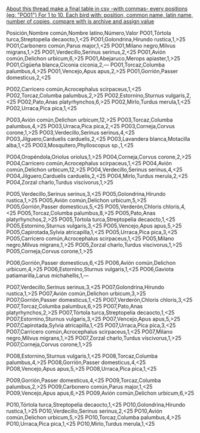 [About this thread make a final table in csv -with commas- every positions (eg: "PO01") For 1 to 10. Each bird with: position, common name, latin name, number of copies, compare with js archive and assign value](https://chatgpt.com/c/68c6dee7-0dbc-832b-b64b-5b51ee748af1)

Posición,Nombre común,Nombre latino,Número,Valor
PO01,Tórtola turca,Streptopelia decaocto,1,<25
PO01,Golondrina,Hirundo rustica,1,>25
PO01,Carbonero común,Parus major,1,<25
PO01,Milano negro,Milvus migrans,1,>25
PO01,Verdecillo,Serinus serinus,2,<25
PO01,Avión común,Delichon urbicum,6,>25
PO01,Abejaruco,Merops apiaster,1,>25
PO01,Cigüeña blanca,Ciconia ciconia,2,—
PO01,Torcaz,Columba palumbus,4,>25
PO01,Vencejo,Apus apus,2,>25
PO01,Gorrión,Passer domesticus,2,<25

PO02,Carricero común,Acrocephalus scirpaceus,1,<25
PO02,Torcaz,Columba palumbus,2,>25
PO02,Estornino,Sturnus vulgaris,2,<25
PO02,Pato,Anas platyrhynchos,6,>25
PO02,Mirlo,Turdus merula,1,<25
PO02,Urraca,Pica pica,1,<25

PO03,Avión común,Delichon urbicum,12,>25
PO03,Torcaz,Columba palumbus,4,>25
PO03,Urraca,Pica pica,2,<25
PO03,Corneja,Corvus corone,1,>25
PO03,Verdecillo,Serinus serinus,4,<25
PO03,Jilguero,Carduelis carduelis,2,<25
PO03,Lavandera blanca,Motacilla alba,1,<25
PO03,Mosquitero,Phylloscopus sp.,1,<25

PO04,Oropéndola,Oriolus oriolus,1,>25
PO04,Corneja,Corvus corone,2,>25
PO04,Carricero común,Acrocephalus scirpaceus,1,<25
PO04,Avión común,Delichon urbicum,12,>25
PO04,Verdecillo,Serinus serinus,4,<25
PO04,Jilguero,Carduelis carduelis,2,<25
PO04,Mirlo,Turdus merula,2,<25
PO04,Zorzal charlo,Turdus viscivorus,1,>25

PO05,Verdecillo,Serinus serinus,3,<25
PO05,Golondrina,Hirundo rustica,1,>25
PO05,Avión común,Delichon urbicum,5,>25
PO05,Gorrión,Passer domesticus,5,<25
PO05,Verderón,Chloris chloris,4,<25
PO05,Torcaz,Columba palumbus,8,>25
PO05,Pato,Anas platyrhynchos,2,>25
PO05,Tórtola turca,Streptopelia decaocto,1,<25
PO05,Estornino,Sturnus vulgaris,3,<25
PO05,Vencejo,Apus apus,5,>25
PO05,Capirotada,Sylvia atricapilla,1,<25
PO05,Urraca,Pica pica,3,<25
PO05,Carricero común,Acrocephalus scirpaceus,1,<25
PO05,Milano negro,Milvus migrans,1,>25
PO05,Zorzal charlo,Turdus viscivorus,1,>25
PO05,Corneja,Corvus corone,1,>25

PO06,Gorrión,Passer domesticus,6,<25
PO06,Avión común,Delichon urbicum,4,>25
PO06,Estornino,Sturnus vulgaris,1,<25
PO06,Gaviota patiamarilla,Larus michahellis,1,—

PO07,Verdecillo,Serinus serinus,3,<25
PO07,Golondrina,Hirundo rustica,1,>25
PO07,Avión común,Delichon urbicum,3,>25
PO07,Gorrión,Passer domesticus,1,<25
PO07,Verderón,Chloris chloris,3,<25
PO07,Torcaz,Columba palumbus,6,>25
PO07,Pato,Anas platyrhynchos,2,>25
PO07,Tórtola turca,Streptopelia decaocto,1,<25
PO07,Estornino,Sturnus vulgaris,3,<25
PO07,Vencejo,Apus apus,5,>25
PO07,Capirotada,Sylvia atricapilla,1,<25
PO07,Urraca,Pica pica,3,<25
PO07,Carricero común,Acrocephalus scirpaceus,1,<25
PO07,Milano negro,Milvus migrans,1,>25
PO07,Zorzal charlo,Turdus viscivorus,1,>25
PO07,Corneja,Corvus corone,1,>25

PO08,Estornino,Sturnus vulgaris,1,<25
PO08,Torcaz,Columba palumbus,4,>25
PO08,Gorrión,Passer domesticus,4,<25
PO08,Vencejo,Apus apus,5,>25
PO08,Urraca,Pica pica,1,<25

PO09,Gorrión,Passer domesticus,4,<25
PO09,Torcaz,Columba palumbus,2,>25
PO09,Carbonero común,Parus major,1,<25
PO09,Vencejo,Apus apus,6,>25
PO09,Avión común,Delichon urbicum,6,>25

PO10,Tórtola turca,Streptopelia decaocto,1,<25
PO10,Golondrina,Hirundo rustica,1,>25
PO10,Verdecillo,Serinus serinus,2,<25
PO10,Avión común,Delichon urbicum,5,>25
PO10,Torcaz,Columba palumbus,4,>25
PO10,Urraca,Pica pica,1,<25
PO10,Mirlo,Turdus merula,1,<25
